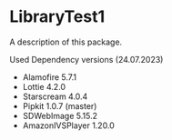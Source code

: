 # LibraryTest1

A description of this package.

Used Dependency versions (24.07.2023)
- Alamofire 5.7.1
- Lottie 4.2.0
- Starscream 4.0.4
- Pipkit 1.0.7 (master)
- SDWebImage 5.15.2
- AmazonIVSPlayer 1.20.0
